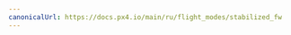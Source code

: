```yaml
---
canonicalUrl: https://docs.px4.io/main/ru/flight_modes/stabilized_fw
---
```


<Redirect to="../flight_modes_fw/stabilized" />
